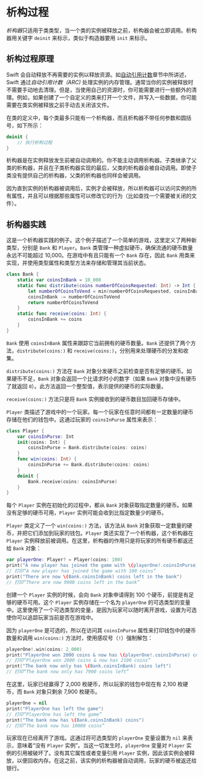 # 析构过程

*析构器*只适用于类类型，当一个类的实例被释放之前，析构器会被立即调用。析构器用关键字 `deinit` 来标示，类似于构造器要用 `init` 来标示。

<a name="how_deinitialization_works"></a>
## 析构过程原理

Swift 会自动释放不再需要的实例以释放资源。如[自动引用计数](./23_Automatic_Reference_Counting.html)章节中所讲述，Swift 通过*自动引用计数（ARC)* 处理实例的内存管理。通常当你的实例被释放时不需要手动地去清理。但是，当使用自己的资源时，你可能需要进行一些额外的清理。例如，如果创建了一个自定义的类来打开一个文件，并写入一些数据，你可能需要在类实例被释放之前手动去关闭该文件。

在类的定义中，每个类最多只能有一个析构器，而且析构器不带任何参数和圆括号，如下所示：

```swift
deinit {
    // 执行析构过程
}
```

析构器是在实例释放发生前被自动调用的。你不能主动调用析构器。子类继承了父类的析构器，并且在子类析构器实现的最后，父类的析构器会被自动调用。即使子类没有提供自己的析构器，父类的析构器也同样会被调用。

因为直到实例的析构器被调用后，实例才会被释放，所以析构器可以访问实例的所有属性，并且可以根据那些属性可以修改它的行为（比如查找一个需要被关闭的文件）。

<a name="deinitializers_in_action"></a>
## 析构器实践

这是一个析构器实践的例子。这个例子描述了一个简单的游戏，这里定义了两种新类型，分别是 `Bank` 和 `Player`。`Bank` 类管理一种虚拟硬币，确保流通的硬币数量永远不可能超过 10,000。在游戏中有且只能有一个 `Bank` 存在，因此 `Bank` 用类来实现，并使用类型属性和类型方法来存储和管理其当前状态。

```swift
class Bank {
    static var coinsInBank = 10_000
    static func distribute(coins numberOfCoinsRequested: Int) -> Int {
        let numberOfCoinsToVend = min(numberOfCoinsRequested, coinsInBank)
        coinsInBank -= numberOfCoinsToVend
        return numberOfCoinsToVend
    }
    static func receive(coins: Int) {
        coinsInBank += coins
    }
}
```

`Bank` 使用 `coinsInBank` 属性来跟踪它当前拥有的硬币数量。`Bank` 还提供了两个方法，`distribute(coins:)` 和 `receive(coins:)`，分别用来处理硬币的分发和收集。

`distribute(coins:)` 方法在 `Bank` 对象分发硬币之前检查是否有足够的硬币。如果硬币不足，`Bank` 对象会返回一个比请求时小的数字（如果 `Bank` 对象中没有硬币了就返回 `0`）。此方法返回一个整型值，表示提供的硬币的实际数量。

`receive(coins:)` 方法只是将 `Bank` 实例接收到的硬币数目加回硬币存储中。

`Player` 类描述了游戏中的一个玩家。每一个玩家在任意时间都有一定数量的硬币存储在他们的钱包中。这通过玩家的 `coinsInPurse` 属性来表示：

```swift
class Player {
    var coinsInPurse: Int
    init(coins: Int) {
        coinsInPurse = Bank.distribute(coins: coins)
    }
    func win(coins: Int) {
        coinsInPurse += Bank.distribute(coins: coins)
    }
    deinit {
        Bank.receive(coins: coinsInPurse)
    }
}
```

每个 `Player` 实例在初始化的过程中，都从 `Bank` 对象获取指定数量的硬币。如果没有足够的硬币可用，`Player` 实例可能会收到比指定数量少的硬币。

`Player` 类定义了一个 `win(coins:)` 方法，该方法从 `Bank` 对象获取一定数量的硬币，并把它们添加到玩家的钱包。`Player` 类还实现了一个析构器，这个析构器在 `Player` 实例释放前被调用。在这里，析构器的作用只是将玩家的所有硬币都返还给 `Bank` 对象：

```swift
var playerOne: Player? = Player(coins: 100)
print("A new player has joined the game with \(playerOne!.coinsInPurse) coins")
// 打印“A new player has joined the game with 100 coins”
print("There are now \(Bank.coinsInBank) coins left in the bank")
// 打印“There are now 9900 coins left in the bank”
```

创建一个 `Player` 实例的时候，会向 `Bank` 对象申请得到 100 个硬币，前提是有足够的硬币可用。这个 `Player` 实例存储在一个名为 `playerOne` 的可选类型的变量中。这里使用了一个可选类型的变量，是因为玩家可以随时离开游戏，设置为可选使你可以追踪玩家当前是否在游戏中。

因为 `playerOne` 是可选的，所以在访问其 `coinsInPurse` 属性来打印钱包中的硬币数量和调用 `win(coins:)` 方法时，使用感叹号（`!`）强制解包：

```swift
playerOne!.win(coins: 2_000)
print("PlayerOne won 2000 coins & now has \(playerOne!.coinsInPurse) coins")
// 打印“PlayerOne won 2000 coins & now has 2100 coins”
print("The bank now only has \(Bank.coinsInBank) coins left")
// 打印“The bank now only has 7900 coins left”
```

在这里，玩家已经赢得了 2,000 枚硬币，所以玩家的钱包中现在有 2,100 枚硬币，而 `Bank` 对象只剩余 7,900 枚硬币。

```swift
playerOne = nil
print("PlayerOne has left the game")
// 打印“PlayerOne has left the game”
print("The bank now has \(Bank.coinsInBank) coins")
// 打印“The bank now has 10000 coins”
```

玩家现在已经离开了游戏。这通过将可选类型的 `playerOne` 变量设置为 `nil` 来表示，意味着“没有 `Player` 实例”。当这一切发生时，`playerOne` 变量对 `Player` 实例的引用被破坏了。没有其它属性或者变量引用 `Player` 实例，因此该实例会被释放，以便回收内存。在这之前，该实例的析构器被自动调用，玩家的硬币被返还给银行。
